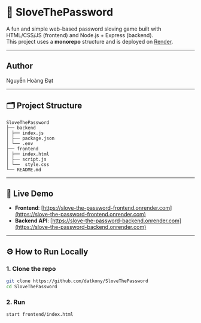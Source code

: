 # 🔐 SloveThePassword

A fun and simple web-based password sloving game built with HTML/CSS/JS (frontend) and Node.js + Express (backend).  
This project uses a **monorepo** structure and is deployed on [Render](https://render.com).

---

## Author

Nguyễn Hoàng Đạt

---

## 🗂 Project Structure

```
SloveThePassword
├── backend
│ ├── index.js
│ ├── package.json
│ └── .env
├── frontend
│ ├── index.html
│ ├── script.js
│ └──  style.css
└── README.md
```

---

## 🚀 Live Demo

- **Frontend**: [https://slove-the-password-frontend.onrender.com](https://slove-the-password-frontend.onrender.com)  
- **Backend API**: [https://slove-the-password-backend.onrender.com](https://slove-the-password-backend.onrender.com)

---

## ⚙️ How to Run Locally

### 1. Clone the repo

```bash
git clone https://github.com/datkony/SloveThePassword
cd SloveThePassword
```

### 2. Run

```bash
start frontend/index.html
```